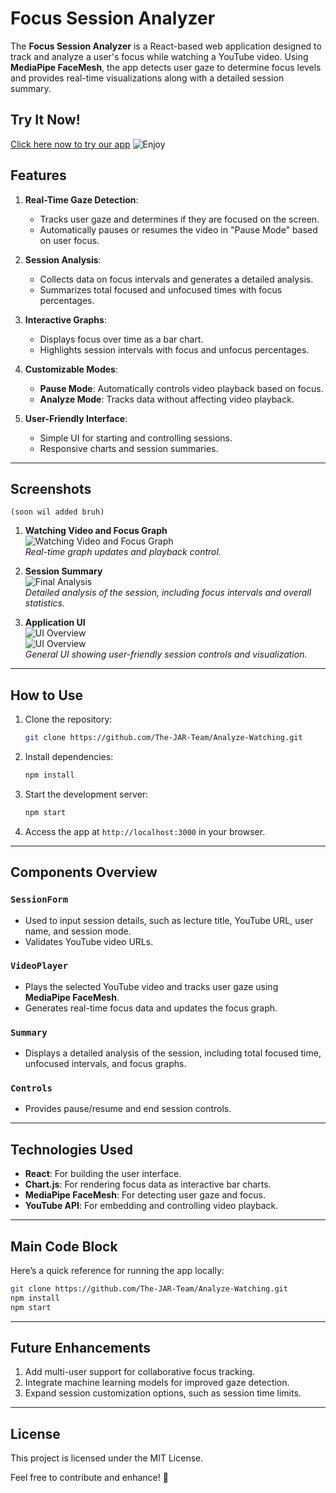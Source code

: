 # Focus Session Analyzer

The **Focus Session Analyzer** is a React-based web application designed to track and analyze a user's focus while watching a YouTube video. Using **MediaPipe FaceMesh**, the app detects user gaze to determine focus levels and provides real-time visualizations along with a detailed session summary.


## Try It Now!
[Click here now to try our app](https://the-jar-team.github.io/Analyze-Watching/)
![Enjoy](https://i.imgur.com/mBfVZ5g.png)
## Features
1. **Real-Time Gaze Detection**:
   - Tracks user gaze and determines if they are focused on the screen.
   - Automatically pauses or resumes the video in "Pause Mode" based on user focus.

2. **Session Analysis**:
   - Collects data on focus intervals and generates a detailed analysis.
   - Summarizes total focused and unfocused times with focus percentages.

3. **Interactive Graphs**:
   - Displays focus over time as a bar chart.
   - Highlights session intervals with focus and unfocus percentages.

4. **Customizable Modes**:
   - **Pause Mode**: Automatically controls video playback based on focus.
   - **Analyze Mode**: Tracks data without affecting video playback.

5. **User-Friendly Interface**:
   - Simple UI for starting and controlling sessions.
   - Responsive charts and session summaries.

---

## Screenshots
    (soon wil added bruh)
1. **Watching Video and Focus Graph**  
   ![Watching Video and Focus Graph](https://i.imgur.com/JpG41hA.png)  
   *Real-time graph updates and playback control.*

2. **Session Summary**  
   ![Final Analysis](https://i.imgur.com/KLedGGb.png)  
   *Detailed analysis of the session, including focus intervals and overall statistics.*

3. **Application UI**  
   ![UI Overview](https://imgur.com/cAUcqlg)  
   ![UI Overview](https://i.imgur.com/yPWURa6.png)  
   *General UI showing user-friendly session controls and visualization.*

---

## How to Use
1. Clone the repository:
   ```bash
   git clone https://github.com/The-JAR-Team/Analyze-Watching.git
   ```

2. Install dependencies:
   ```bash
   npm install
   ```

3. Start the development server:
   ```bash
   npm start
   ```

4. Access the app at `http://localhost:3000` in your browser.

---

## Components Overview
### `SessionForm`
- Used to input session details, such as lecture title, YouTube URL, user name, and session mode.
- Validates YouTube video URLs.

### `VideoPlayer`
- Plays the selected YouTube video and tracks user gaze using **MediaPipe FaceMesh**.
- Generates real-time focus data and updates the focus graph.

### `Summary`
- Displays a detailed analysis of the session, including total focused time, unfocused intervals, and focus graphs.

### `Controls`
- Provides pause/resume and end session controls.

---

## Technologies Used
- **React**: For building the user interface.
- **Chart.js**: For rendering focus data as interactive bar charts.
- **MediaPipe FaceMesh**: For detecting user gaze and focus.
- **YouTube API**: For embedding and controlling video playback.

---

## Main Code Block
Here’s a quick reference for running the app locally:

```bash
git clone https://github.com/The-JAR-Team/Analyze-Watching.git
npm install
npm start
```

---

## Future Enhancements
1. Add multi-user support for collaborative focus tracking.
2. Integrate machine learning models for improved gaze detection.
3. Expand session customization options, such as session time limits.

---

## License
This project is licensed under the MIT License. 

Feel free to contribute and enhance! 🎉
